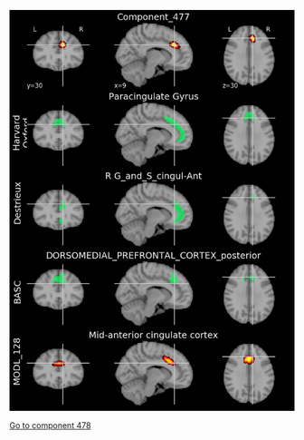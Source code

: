 


![477](preliminary/477.jpg "Component 477")

[Go to component 478](https://parietal-inria.github.io/MODL_atlas/1024/478 "Component 478")
